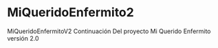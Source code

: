 # MiQueridoEnfermito2
MiQueridoEnfermitoV2  Continuación Del proyecto Mi Querido Enfermito versión 2.0
